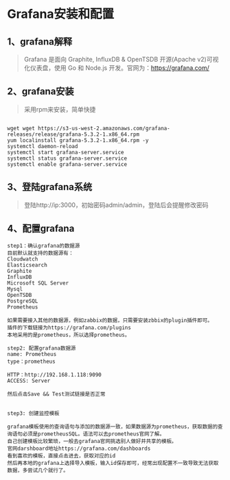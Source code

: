 # Grafana安装和配置

## 1、grafana解释

>Grafana 是面向 Graphite, InfluxDB & OpenTSDB 开源(Apache v2)可视化仪表盘，使用 Go 和 Node.js 开发。官网为：https://grafana.com/

## 2、grafana安装

>采用rpm来安装，简单快捷

```

wget wget https://s3-us-west-2.amazonaws.com/grafana-releases/release/grafana-5.3.2-1.x86_64.rpm
yum localinstall grafana-5.3.2-1.x86_64.rpm -y
systemctl daemon-reload
systemctl start grafana-server.service
systemctl status grafana-server.service
systemctl enable grafana-server.service

```

## 3、登陆grafana系统

>登陆http://ip:3000，初始密码admin/admin，登陆后会提醒修改密码


## 4、配置grafana

```
step1：确认grafana的数据源
目前默认就支持的数据源有：
Cloudwatch
Elasticsearch
Graphite
InfluxDB
Microsoft SQL Server
Mysql
OpenTSDB
PostgreSQL
Prometheus

如果需要接入其他的数据源，例如zabbix的数据，只需要安装zbbix的plugin插件即可。
插件的下载链接为https://grafana.com/plugins
本地采用的是prometheus，所以选择prometheus。

step2: 配置grafana数据源
name: Prometheus
type：prometheus

HTTP：http://192.168.1.118:9090
ACCESS: Server

然后点击Save && Test测试链接是否正常


step3: 创建监控模板

grafana模板使用的查询语句与添加的数据源一致，如果数据源为prometheus，获取数据的查询语句必须是prometheusSQL。语法可以去prometheus官网了解。
自己创建模板比较繁琐，一般去grafana官网挑选别人做好并共享的模板。
官网darshboard地址https://grafana.com/dashboards
看到喜欢的模板，直接点击进去，获取对应的id
然后再本地的grafana上选择导入模板，输入id保存即可，经常出现配置不一致导致无法获取数据，多尝试几个就行了。


```
